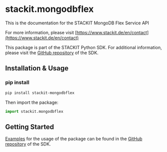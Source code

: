 # stackit.mongodbflex
This is the documentation for the STACKIT MongoDB Flex Service API

For more information, please visit [https://www.stackit.de/en/contact](https://www.stackit.de/en/contact)

This package is part of the STACKIT Python SDK. For additional information, please visit the [GitHub repository](https://github.com/stackitcloud/stackit-sdk-python) of the SDK.


## Installation & Usage
### pip install

```sh
pip install stackit-mongodbflex
```

Then import the package:
```python
import stackit.mongodbflex
```

## Getting Started

[Examples](https://github.com/stackitcloud/stackit-sdk-python/tree/main/examples) for the usage of the package can be found in the [GitHub repository](https://github.com/stackitcloud/stackit-sdk-python) of the SDK.